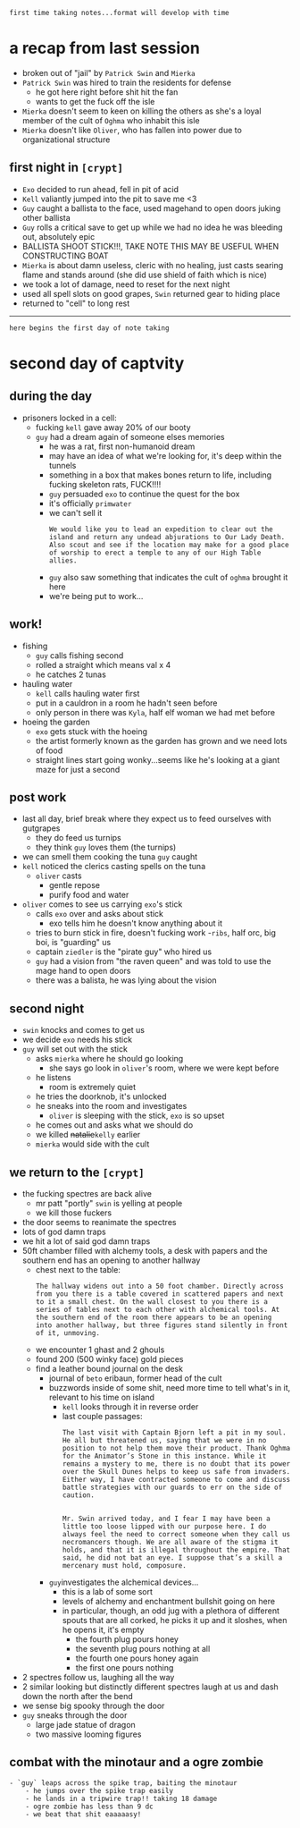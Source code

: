```
first time taking notes...format will develop with time
```
# a recap from last session
- broken out of "jail" by `Patrick Swin` and `Mierka`
- `Patrick Swin` was hired to train the residents for defense
    - he got here right before shit hit the fan
    - wants to get the fuck off the isle
- `Mierka` doesn't seem to keen on killing the others as she's a loyal member of the cult of `Oghma` who inhabit this isle
- `Mierka` doesn't like `Oliver`, who has fallen into power due to organizational structure

## first night in `[crypt]` 
- `Exo` decided to run ahead, fell in pit of acid
- `Kell` valiantly jumped into the pit to save me <3
- `Guy` caught a ballista to the face, used magehand to open doors juking other ballista
- `Guy` rolls a critical save to get up while we had no idea he was bleeding out, absolutely epic
- BALLISTA SHOOT STICK!!!, TAKE NOTE THIS MAY BE USEFUL WHEN CONSTRUCTING BOAT
- `Mierka` is about damn useless, cleric with no healing, just casts searing flame and stands around (she did use shield of faith which is nice)
- we took a lot of damage, need to reset for the next night
- used all spell slots on good grapes, `Swin` returned gear to hiding place
- returned to "cell" to long rest

---

```
here begins the first day of note taking
```

# second day of captvity
## during the day
- prisoners locked in a cell:
    - fucking `kell` gave away 20% of our booty
    - `guy` had a dream again of someone elses memories
        - he was a rat, first non-humanoid dream
        - may have an idea of what we're looking for, it's deep within the tunnels
        - something in a box that makes bones return to life, including fucking skeleton rats, FUCK!!!!
        - `guy` persuaded `exo` to continue the quest for the box
        - it's officially `primwater`
        - we can't sell it
            ```
            We would like you to lead an expedition to clear out the island and return any undead abjurations to Our Lady Death. Also scout and see if the location may make for a good place of worship to erect a temple to any of our High Table allies.
            ```
        - `guy` also saw something that indicates the cult of `oghma` brought it here
        - we're being put to work...
## work!
- fishing
    - `guy` calls fishing second
    - rolled a straight which means val x 4
    - he catches 2 tunas
- hauling water
    - `kell` calls hauling water first
    - put in a cauldron in a room he hadn't seen before
    - only person in there was `Kyla`, half elf woman we had met before
- hoeing the garden
    - `exo` gets stuck with the hoeing
    - the artist formerly known as the garden has grown and we need lots of food
    - straight lines start going wonky...seems like he's looking at a giant maze for just a second

## post work
- last all day, brief break where they expect us to feed ourselves with gutgrapes
    - they do feed us turnips
    - they think `guy` loves them (the turnips)
- we can smell them cooking the tuna `guy` caught
- `kell` noticed the clerics casting spells on the tuna
    - `oliver` casts
        - gentle repose
        - purify food and water
- `oliver` comes to see us carrying `exo`'s stick
    - calls `exo` over and asks about stick
        - exo tells him he doesn't know anything about it
    - tries to burn stick in fire, doesn't fucking work
    -`ribs`, half orc, big boi, is "guarding" us
    - captain `ziedler` is the "pirate guy" who hired us
    - `guy` had a vision from "the raven queen" and was told to use the mage hand to open doors
    - there was a balista, he was lying about the vision

## second night
- `swin` knocks and comes to get us
- we decide `exo` needs his stick
- `guy` will set out with the stick
    - asks `mierka` where he should go looking
        - she says go look in `oliver`'s room, where we were kept before
    - he listens
        - room is extremely quiet
    - he tries the doorknob, it's unlocked
    - he sneaks into the room and investigates
        - `oliver` is sleeping with the stick, `exo` is so upset
    - he comes out and asks what we should do
    - we killed ~~natalie~~`kelly` earlier 
    - `mierka` would side with the cult

## we return to the `[crypt]`
- the fucking spectres are back alive
    - mr patt "portly" `swin` is yelling at people
    - we kill those fuckers
- the door seems to reanimate the spectres
- lots of god damn traps
- we hit a lot of said god damn traps
- 50ft chamber filled with alchemy tools, a desk with papers and the  southern end has an opening to another hallway
    - chest next to the table:
        ```
        The hallway widens out into a 50 foot chamber. Directly across from you there is a table covered in scattered papers and next to it a small chest. On the wall closest to you there is a series of tables next to each other with alchemical tools. At the southern end of the room there appears to be an opening into another hallway, but three figures stand silently in front of it, unmoving.
        ```
    - we encounter 1 ghast and 2 ghouls
    - found 200 (500 winky face) gold pieces
    - find a leather bound journal on the desk
        - journal of `beto` eribaun, former head of the cult
        - buzzwords inside of some shit, need more time to tell what's in it, relevant to his time on island
            - `kell` looks through it in reverse order
            - last couple passages:
                ```
                The last visit with Captain Bjorn left a pit in my soul. He all but threatened us, saying that we were in no position to not help them move their product. Thank Oghma for the Animator’s Stone in this instance. While it remains a mystery to me, there is no doubt that its power over the Skull Dunes helps to keep us safe from invaders. Either way, I have contracted someone to come and discuss battle strategies with our guards to err on the side of caution.  


                Mr. Swin arrived today, and I fear I may have been a little too loose lipped with our purpose here. I do always feel the need to correct someone when they call us necromancers though. We are all aware of the stigma it holds, and that it is illegal throughout the empire. That said, he did not bat an eye. I suppose that’s a skill a mercenary must hold, composure. 
                ```
        - `guy`investigates the alchemical devices...
            - this is a lab of some sort
            - levels of alchemy and enchantment bullshit going on here
            - in particular, though, an odd jug with a plethora of different spouts that are all corked, he picks it up and it sloshes, when he opens it, it's empty
                - the fourth plug pours honey
                - the seventh plug pours nothing at all
                - the fourth one pours honey again
                - the first one pours nothing
- 2 spectres follow us, laughing all the way
- 2 similar looking but distinctly different spectres laugh at us and dash down the north after the bend
- we sense big spooky through the door
- `guy` sneaks through the door
    - large jade statue of dragon
    - two massive looming figures

## combat with the minotaur and a ogre zombie
    - `guy` leaps across the spike trap, baiting the minotaur
        - he jumps over the spike trap easily
        - he lands in a tripwire trap!! taking 18 damage
        - ogre zombie has less than 9 dc
        - we beat that shit eaaaaasy!
